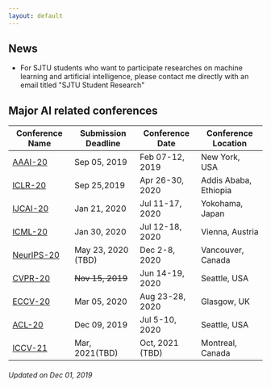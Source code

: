 ```yaml
---
layout: default
---
```

## News
*  For SJTU students who want to participate researches on machine learning and artificial intelligence, please contact me directly with an email titled "SJTU Student Research"

## Major AI related conferences

Conference Name  | Submission Deadline | Conference Date |Conference Location 
----------------- | -------------| -------------|-------------
[AAAI-20](https://aaai.org/Conferences/AAAI-20/)| Sep 05, 2019| Feb 07-12, 2019| New York, USA
[ICLR-20](https://iclr.cc/) | Sep 25,2019| Apr 26-30, 2020|Addis Ababa, Ethiopia
[IJCAI-20](http://www.ijcai20.org) | Jan 21, 2020|Jul 11-17, 2020|Yokohama, Japan
[ICML-20](https://icml.cc/Conferences/2020)| Jan 30, 2020| Jul 12-18, 2020|Vienna, Austria
[NeurIPS-20](https://nips.cc/Conferences/2020)| May 23, 2020 (TBD)| Dec 2-8, 2020|Vancouver, Canada
[CVPR-20](http://cvpr2020.thecvf.com/) | ~~Nov 15, 2019~~|Jun 14-19, 2020|Seattle, USA
[ECCV-20](https://eccv2020.eu/)|Mar 05, 2020|Aug 23-28, 2020|Glasgow, UK
[ACL-20](https://acl2020.org/)|Dec 09, 2019|Jul 5-10, 2020|Seattle, USA
[ICCV-21](https://www.thecvf.com/?page_id=100)|Mar, 2021(TBD)|Oct, 2021 (TBD)|Montreal, Canada

###### Updated on Dec 01, 2019 

